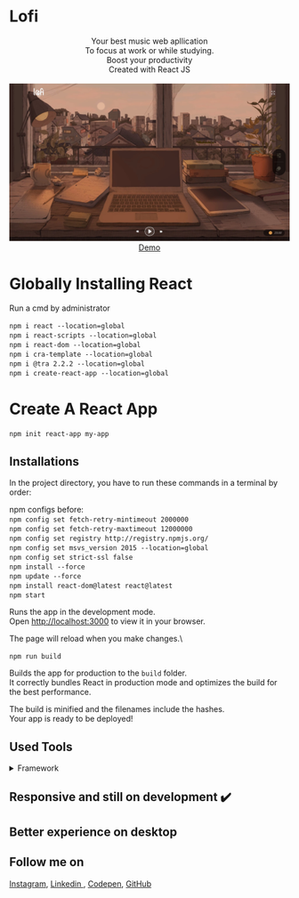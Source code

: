 # Lofi
<p align="center">
Your best music web apllication<br>
To focus at work or while studying.
<br>
Boost your productivity
<br>
Created with React JS
<br>
<br>        
<a href="https://lofi-pearl.vercel.app">
        <img alt="Thumbnail" src="./public/Thumbnail.jpg" />
    </a>
<br>
<a href="https://lofi-pearl.vercel.app">
        Demo
    </a>
</p>

# Globally Installing React
Run a cmd by administrator 

`npm i react --location=global`
<br>
`npm i react-scripts --location=global`
<br>
`npm i react-dom --location=global`
<br>
`npm i cra-template --location=global`
<br>
`npm i @tra 2.2.2 --location=global`
<br>
`npm i create-react-app --location=global`

# Create A React App

`npm init react-app my-app`

## Installations

In the project directory, you have to run these commands in a terminal by order:

npm configs before:
<br>
`npm config set fetch-retry-mintimeout 2000000`
<br>
`npm config set fetch-retry-maxtimeout 12000000`
<br>
`npm config set registry http://registry.npmjs.org/`
<br>
`npm config set msvs_version 2015 --location=global`
<br>
`npm config set strict-ssl false`
<br>
`npm install --force`
<br>
`npm update --force`
<br>
`npm install react-dom@latest react@latest`
<br>
`npm start`

Runs the app in the development mode.\
Open [http://localhost:3000](http://localhost:3000) to view it in your browser.

The page will reload when you make changes.\

`npm run build`

Builds the app for production to the `build` folder.\
It correctly bundles React in production mode and optimizes the build for the best performance.

The build is minified and the filenames include the hashes.\
Your app is ready to be deployed!


## Used Tools

<details>
  <summary>Framework</summary>
  

1. [React](https://reactjs.org).
        
</details>


## Responsive and still on development ✔️
## Better experience on desktop


## Follow me on

[Instagram](https://www.instagram.com/houssem_lachtar/), [Linkedin ](https://www.linkedin.com/in/houssem-lachtar/), [Codepen](https://codepen.io/houssem-lachtar), [GitHub](https://github.com/houssemlachtar)
